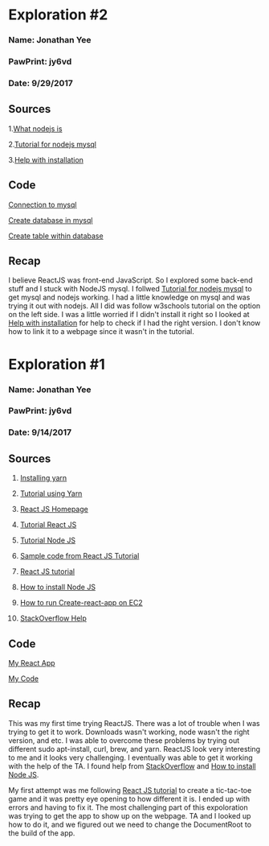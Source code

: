# Exploration #2

### Name: Jonathan Yee
### PawPrint: jy6vd
### Date: 9/29/2017

## Sources

1.[What nodejs is](https://nodejs.org/en/)

2.[Tutorial for nodejs mysql](https://www.w3schools.com/nodejs/nodejs_mysql.asp)

3.[Help with installation](https://medium.com/technoetics/installing-and-setting-up-mysql-with-nodejs-in-ubuntu-75e0c0a693ba)

## Code

[Connection to mysql](https://github.com/Firegaranger/Firegaranger.github.io/blob/master/demo_db_connection.js)

[Create database in mysql](https://github.com/Firegaranger/Firegaranger.github.io/blob/master/demo_db_create_database.js)

[Create table within database](https://github.com/Firegaranger/Firegaranger.github.io/blob/master/demo_db_create_table.js)


## Recap

I believe ReactJS was front-end JavaScript. So I explored some back-end stuff and I stuck with NodeJS mysql. I follwed [Tutorial for nodejs mysql](https://www.w3schools.com/nodejs/nodejs_mysql.asp) to get mysql and nodejs working. I had a little knowledge on mysql and was trying it out with nodejs. All I did was follow w3schools tutorial on the option on the left side. I was a little worried if I didn't install it right so I looked at [Help with installation](https://medium.com/technoetics/installing-and-setting-up-mysql-with-nodejs-in-ubuntu-75e0c0a693ba) for help to check if I had the right version. I don't know how to link it to a webpage since it wasn't in the tutorial.

# Exploration #1

### Name: Jonathan Yee
### PawPrint: jy6vd
### Date: 9/14/2017

## Sources

1. [Installing yarn](https://github.com/yarnpkg/yarn/issues/3708)

2. [Tutorial using Yarn](https://hackernoon.com/simple-react-development-in-2017-113bd563691f)

3. [React JS Homepage](https://facebook.github.io/react/docs/installation.html)

4. [Tutorial React JS](https://www.tutorialspoint.com/reactjs/reactjs_quick_guide.htm)

5. [Tutorial Node JS](https://www.tutorialspoint.com/nodejs/nodejs_environment_setup.htm)

6. [Sample code from React JS Tutorial](https://codepen.io/gaearon/pen/oWWQNa?editors=0010)

7. [React JS tutorial](https://facebook.github.io/react/tutorial/tutorial.html)

8. [How to install Node JS](https://tecadmin.net/install-latest-nodejs-npm-on-ubuntu/)

9. [How to run Create-react-app on EC2](https://www.peterbe.com/plog/how-to-deploy-a-create-react-app)

10. [StackOverflow Help](https://stackoverflow.com/questions/43517963/running-react-application-in-aws-ec2-server)

## Code

[My React App](http://cs4830.myjy6vd.tech/)

[My Code](https://github.com/Firegaranger/Firegaranger.github.io/blob/master/index.js)

## Recap

This was my first time trying ReactJS. There was a lot of trouble when I was trying to get it to work. Downloads wasn't working, node wasn't the right version, and etc. I was able to overcome these problems by trying out different sudo apt-install, curl, brew, and yarn. ReactJS look very interesting to me and it looks very challenging. I eventually was able to get it working with the help of the TA. I found help from [StackOverflow](https://stackoverflow.com/questions/43517963/running-react-application-in-aws-ec2-server) and [How to install Node JS](https://tecadmin.net/install-latest-nodejs-npm-on-ubuntu/).

My first attempt was me following [React JS tutorial](https://facebook.github.io/react/tutorial/tutorial.html) to create a tic-tac-toe game and it was pretty eye opening to how different it is. I ended up with errors and having to fix it. The most challenging part of this expoloration was trying to get the app to show up on the webpage. TA and I looked up how to do it, and we figured out we need to change the DocumentRoot to the build of the app.




